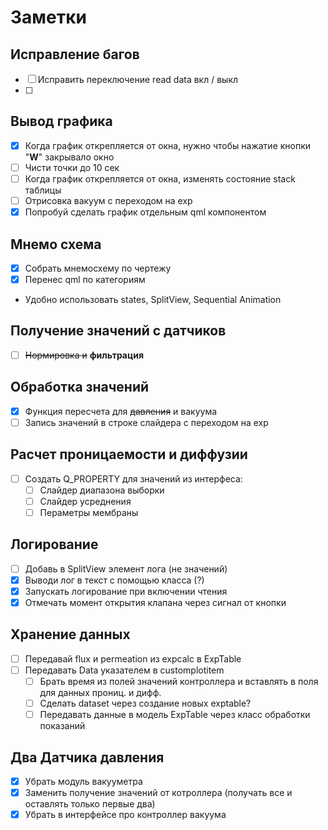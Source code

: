 # Заметки

## Исправление багов
- [ ] Исправить переключение read data вкл / выкл
- [ ]

## Вывод графика
- [x] Когда график открепляется от окна, нужно чтобы нажатие кнопки "**W**" закрывало окно
- [ ] Чисти точки до 10 сек
- [ ] Когда график открепляется от окна, изменять состояние stack таблицы
- [ ] Отрисовка вакуум с переходом на exp
- [x] Попробуй сделать график отдельным qml компонентом
## Мнемо схема
- [x] Собрать мнемосхему по чертежу
- [x] Перенес qml по категориям
- Удобно использовать states, SplitView, Sequential Animation

## Получение значений с датчиков
- [ ] ~~Нормировка и~~ **фильтрация**
## Обработка значений
- [x] Функция пересчета для ~~давления~~ и вакуума
- [ ] Запись значений в строке слайдера с переходом на exp

## Расчет проницаемости и диффузии
- [ ] Создать Q_PROPERTY для значений из интерфеса:
    - [ ] Слайдер диапазона выборки
    - [ ] Слайдер усреднения
    - [ ] Пераметры мембраны

## Логирование
- [ ] Добавь в SplitView элемент лога (не значений)
- [x] Выводи лог в текст с помощью класса (?)
- [x] Запускать логирование при включении чтения
- [x] Отмечать момент открытия клапана через сигнал от кнопки

## Хранение данных
- [ ] Передавай flux и permeation из expcalc в ExpTable
- [ ] Передавать Data указателем в customplotitem
    - [ ] Брать время из полей значений контроллера и вставлять в поля для данных прониц. и дифф.
    - [ ] Сделать dataset через создание новых exptable?
    - [ ] Передавать данные в модель ExpTable через класс обработки показаний

## Два Датчика давления
- [x] Убрать модуль вакууметра
- [x] Заменить получение значений от котроллера (получать все и оставлять только первые два)
- [x] Убрать в интерфейсе про контроллер вакуума
